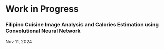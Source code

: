 # Work in Progress 
### Filipino Cuisine Image Analysis and Calories Estimation using Convolutional Neural Network
Nov 11, 2024
